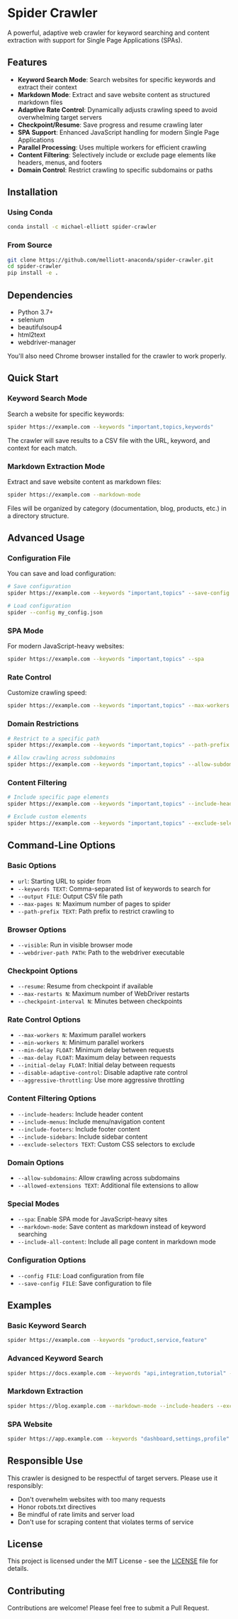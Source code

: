 # Spider Crawler

A powerful, adaptive web crawler for keyword searching and content extraction with support for Single Page Applications (SPAs).

## Features

- **Keyword Search Mode**: Search websites for specific keywords and extract their context
- **Markdown Mode**: Extract and save website content as structured markdown files
- **Adaptive Rate Control**: Dynamically adjusts crawling speed to avoid overwhelming target servers
- **Checkpoint/Resume**: Save progress and resume crawling later
- **SPA Support**: Enhanced JavaScript handling for modern Single Page Applications
- **Parallel Processing**: Uses multiple workers for efficient crawling
- **Content Filtering**: Selectively include or exclude page elements like headers, menus, and footers
- **Domain Control**: Restrict crawling to specific subdomains or paths

## Installation

### Using Conda

```bash
conda install -c michael-elliott spider-crawler
```

### From Source

```bash
git clone https://github.com/melliott-anaconda/spider-crawler.git
cd spider-crawler
pip install -e .
```

## Dependencies

- Python 3.7+
- selenium
- beautifulsoup4
- html2text
- webdriver-manager

You'll also need Chrome browser installed for the crawler to work properly.

## Quick Start

### Keyword Search Mode

Search a website for specific keywords:

```bash
spider https://example.com --keywords "important,topics,keywords"
```

The crawler will save results to a CSV file with the URL, keyword, and context for each match.

### Markdown Extraction Mode

Extract and save website content as markdown files:

```bash
spider https://example.com --markdown-mode
```

Files will be organized by category (documentation, blog, products, etc.) in a directory structure.

## Advanced Usage

### Configuration File

You can save and load configuration:

```bash
# Save configuration
spider https://example.com --keywords "important,topics" --save-config my_config.json

# Load configuration
spider --config my_config.json
```

### SPA Mode

For modern JavaScript-heavy websites:

```bash
spider https://example.com --keywords "important,topics" --spa
```

### Rate Control

Customize crawling speed:

```bash
spider https://example.com --keywords "important,topics" --max-workers 6 --min-delay 1.0 --initial-delay 2.0
```

### Domain Restrictions

```bash
# Restrict to a specific path
spider https://example.com --keywords "important,topics" --path-prefix "/docs/"

# Allow crawling across subdomains
spider https://example.com --keywords "important,topics" --allow-subdomains
```

### Content Filtering

```bash
# Include specific page elements
spider https://example.com --keywords "important,topics" --include-headers --include-menus

# Exclude custom elements
spider https://example.com --keywords "important,topics" --exclude-selectors ".ads,.comments,#sidebar"
```

## Command-Line Options

### Basic Options

- `url`: Starting URL to spider from
- `--keywords TEXT`: Comma-separated list of keywords to search for
- `--output FILE`: Output CSV file path
- `--max-pages N`: Maximum number of pages to spider
- `--path-prefix TEXT`: Path prefix to restrict crawling to

### Browser Options

- `--visible`: Run in visible browser mode
- `--webdriver-path PATH`: Path to the webdriver executable

### Checkpoint Options

- `--resume`: Resume from checkpoint if available
- `--max-restarts N`: Maximum number of WebDriver restarts
- `--checkpoint-interval N`: Minutes between checkpoints

### Rate Control Options

- `--max-workers N`: Maximum parallel workers
- `--min-workers N`: Minimum parallel workers
- `--min-delay FLOAT`: Minimum delay between requests
- `--max-delay FLOAT`: Maximum delay between requests
- `--initial-delay FLOAT`: Initial delay between requests
- `--disable-adaptive-control`: Disable adaptive rate control
- `--aggressive-throttling`: Use more aggressive throttling

### Content Filtering Options

- `--include-headers`: Include header content
- `--include-menus`: Include menu/navigation content
- `--include-footers`: Include footer content
- `--include-sidebars`: Include sidebar content
- `--exclude-selectors TEXT`: Custom CSS selectors to exclude

### Domain Options

- `--allow-subdomains`: Allow crawling across subdomains
- `--allowed-extensions TEXT`: Additional file extensions to allow

### Special Modes

- `--spa`: Enable SPA mode for JavaScript-heavy sites
- `--markdown-mode`: Save content as markdown instead of keyword searching
- `--include-all-content`: Include all page content in markdown mode

### Configuration Options

- `--config FILE`: Load configuration from file
- `--save-config FILE`: Save configuration to file

## Examples

### Basic Keyword Search

```bash
spider https://example.com --keywords "product,service,feature"
```

### Advanced Keyword Search

```bash
spider https://docs.example.com --keywords "api,integration,tutorial" --path-prefix "/api/" --max-pages 100 --max-workers 6
```

### Markdown Extraction

```bash
spider https://blog.example.com --markdown-mode --include-headers --exclude-selectors ".comments,.author-bio"
```

### SPA Website

```bash
spider https://app.example.com --keywords "dashboard,settings,profile" --spa --min-delay 1.0 --aggressive-throttling
```

## Responsible Use

This crawler is designed to be respectful of target servers. Please use it responsibly:

- Don't overwhelm websites with too many requests
- Honor robots.txt directives
- Be mindful of rate limits and server load
- Don't use for scraping content that violates terms of service

## License

This project is licensed under the MIT License - see the [LICENSE](LICENSE) file for details.

## Contributing

Contributions are welcome! Please feel free to submit a Pull Request.